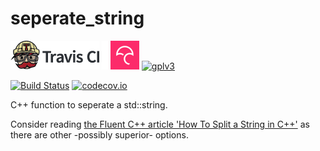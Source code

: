 # seperate_string

[![Travis CI logo](TravisCI.png)](https://travis-ci.org)
![Whitespace](Whitespace.png)
[![Codecov logo](Codecov.png)](https://www.codecov.io)
[![gplv3](http://www.gnu.org/graphics/gplv3-88x31.png)](http://www.gnu.org/licenses/gpl.html)

[![Build Status](https://travis-ci.org/richelbilderbeek/seperate_string.svg?branch=master)](https://travis-ci.org/richelbilderbeek/seperate_string)
[![codecov.io](https://codecov.io/github/richelbilderbeek/seperate_string/coverage.svg?branch=master)](https://codecov.io/github/richelbilderbeek/seperate_string?branch=master)

C++ function to seperate a std::string.

Consider reading [the Fluent C++ article 'How To Split a String in C++'](http://www.fluentcpp.com/2017/04/21/how-to-split-a-string-in-c)
as there are other -possibly superior- options.
